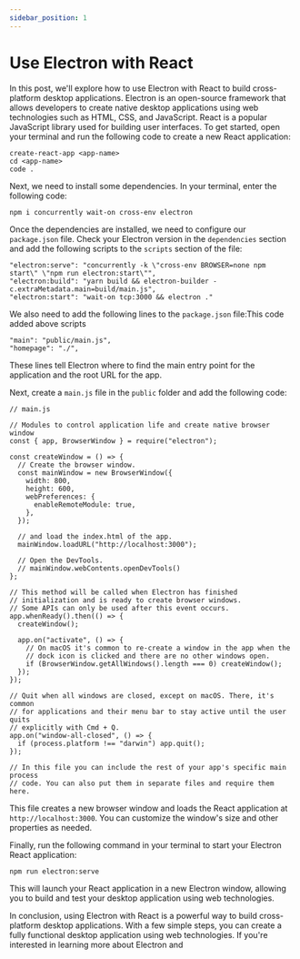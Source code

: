 ```yaml
---
sidebar_position: 1
---
```


# Use Electron with React

In this post, we'll explore how to use Electron with React to build cross-platform desktop applications. Electron is an open-source framework that allows developers to create native desktop applications using web technologies such as HTML, CSS, and JavaScript. React is a popular JavaScript library used for building user interfaces.
To get started, open your terminal and run the following code to create a new React application:
```
create-react-app <app-name>
cd <app-name>
code .
```

Next, we need to install some dependencies. In your terminal, enter the following code:
```
npm i concurrently wait-on cross-env electron
```

Once the dependencies are installed, we need to configure our `package.json` file. Check your Electron version in the `dependencies` section and add the following scripts to the `scripts` section of the file:
```
"electron:serve": "concurrently -k \"cross-env BROWSER=none npm start\" \"npm run electron:start\"",
"electron:build": "yarn build && electron-builder -c.extraMetadata.main=build/main.js",
"electron:start": "wait-on tcp:3000 && electron ."
```

We also need to add the following lines to the `package.json` file:This code added above scripts
```
"main": "public/main.js",
"homepage": "./",
```
These lines tell Electron where to find the main entry point for the application and the root URL for the app.

Next, create a `main.js` file in the `public` folder and add the following code:
```
// main.js

// Modules to control application life and create native browser window
const { app, BrowserWindow } = require("electron");

const createWindow = () => {
  // Create the browser window.
  const mainWindow = new BrowserWindow({
    width: 800,
    height: 600,
    webPreferences: {
      enableRemoteModule: true,
    },
  });

  // and load the index.html of the app.
  mainWindow.loadURL("http://localhost:3000");

  // Open the DevTools.
  // mainWindow.webContents.openDevTools()
};

// This method will be called when Electron has finished
// initialization and is ready to create browser windows.
// Some APIs can only be used after this event occurs.
app.whenReady().then(() => {
  createWindow();

  app.on("activate", () => {
    // On macOS it's common to re-create a window in the app when the
    // dock icon is clicked and there are no other windows open.
    if (BrowserWindow.getAllWindows().length === 0) createWindow();
  });
});

// Quit when all windows are closed, except on macOS. There, it's common
// for applications and their menu bar to stay active until the user quits
// explicitly with Cmd + Q.
app.on("window-all-closed", () => {
  if (process.platform !== "darwin") app.quit();
});

// In this file you can include the rest of your app's specific main process
// code. You can also put them in separate files and require them here.
```
This file creates a new browser window and loads the React application at `http://localhost:3000`. You can customize the window's size and other properties as needed.

Finally, run the following command in your terminal to start your Electron React application:
```
npm run electron:serve
```
This will launch your React application in a new Electron window, allowing you to build and test your desktop application using web technologies.

In conclusion, using Electron with React is a powerful way to build cross-platform desktop applications. With a few simple steps, you can create a fully functional desktop application using web technologies. If you're interested in learning more about Electron and






